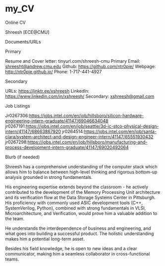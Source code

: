 # my_CV
Online CV


Shreesh [ECE@CMU]


Documents/URLs

Primary

Resume and Cover letter: tinyurl.com/shreesh-cmu
Primary Email: shreesht@andrew.cmu.edu
Github: https://github.com/ntr0pie/
Webpage: http://ntr0pie.github.io/
Phone: 1-717-441-4927

Secondary

URLs: https://linktr.ee/xshreesh
LinkedIn: https://www.linkedin.com/in/xshreesh/
Secondary: xshreesh@gmail.com

Job Listings

Jr0267306:https://jobs.intel.com/en/job/hillsboro/silicon-hardware-engineering-intern-graduate/41147/69046634048
jr0267191:https://jobs.intel.com/en/job/seattle/3d-ic-stco-physical-design-intern/41147/68663867920
jr0264514:https://jobs.intel.com/en/job/santa-clara/system-architect-and-design-engineer-intern/41147/65551930432
jr0267298:https://jobs.intel.com/en/job/hillsboro/manufacturing-and-process-development-intern-graduate/41147/69020492064

Blurb (if needed)

Shreesh has a comprehensive understanding of the computer stack which allows him to balance between high-level thinking and rigorous bottom-up analysis grounded in strong fundamentals.


His engineering expertise extends beyond the classroom - he actively contributed to the development of the Memory Processing Unit architecture and its verification flow at the Data Storage Systems Center in Pittsburgh. His proficiency with commonly used ASIC development tools (C++, SystemVerilog, Python), combined with strong fundamentals in VLSI, Microarchitecture, and Verification, would prove him a valuable addition to the team.


He understands the interdependence of business and engineering, and what goes into building a successful product. The holistic understanding makes him a potential long-term asset.


Besides his field knowledge, he is open to new ideas and a clear communicator, making him a seamless collaborator in cross-functional teams.